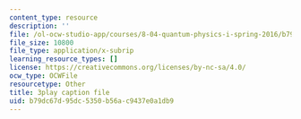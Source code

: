 ```yaml
---
content_type: resource
description: ''
file: /ol-ocw-studio-app/courses/8-04-quantum-physics-i-spring-2016/b79dc67d95dc5350b56ac9437e0a1db9_7euh_iwzSGo.vtt
file_size: 10800
file_type: application/x-subrip
learning_resource_types: []
license: https://creativecommons.org/licenses/by-nc-sa/4.0/
ocw_type: OCWFile
resourcetype: Other
title: 3play caption file
uid: b79dc67d-95dc-5350-b56a-c9437e0a1db9
---
```

